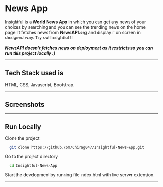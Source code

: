 # News App
Insightful is a **World News App** in which you can get any news of your choices by searching and you can see the trending news on the home page. It fetches news from **NewsAPI.org** and display it on screen in designed way. Try out Insightful !!
<br> <br>
***NewsAPI doesn't fetches news on deployment as it restricts so you can run this project locally :)***
<hr>

<!--## Working App can be found here

https://expanding-cards-web.vercel.app/-->

## Tech Stack used is

HTML, CSS, Javascript, Bootstrap.



 <hr>

## Screenshots

<hr>

## Run Locally
Clone the project

```bash
  git clone https://github.com/Chirag047/Insightful-News-App.git
```
Go to the project directory

```bash
  cd Insightful-News-App
```
Start the development by running file index.html with live server extension.

<hr>
  




